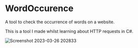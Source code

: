 # WordOccurence
A tool to check the occurrence of words on a website.

This is a tool I made whilst learning about HTTP requests in C#.

![Screenshot 2023-03-26 202833](https://user-images.githubusercontent.com/113452530/227799727-3efd9e8a-7fdb-4cc3-9c2e-cb0d29e68a6b.png)
